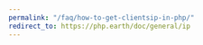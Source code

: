 ```yaml
---
permalink: "/faq/how-to-get-clientsip-in-php/"
redirect_to: https://php.earth/doc/general/ip
---
```

